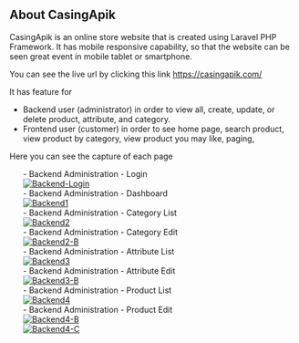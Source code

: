 ## About CasingApik

CasingApik is an online store website that is created using Laravel PHP Framework. 
It has mobile responsive capability, so that the website can be seen great event in mobile tablet or smartphone. 

You can see the live url by clicking this link <a href="https://casingapik.com/">https://casingapik.com/</a>

It has feature for 
- Backend user (administrator) in order to view all, create, update, or delete product, attribute, and category.
- Frontend user (customer) in order to see home page, search product, view product by category, view product you may like, paging, 

Here you can see the capture of each page
<ul>
- Backend Administration - Login
    <br>
<a href="https://ibb.co/7rH6s4S"><img src="https://i.ibb.co/p4g9Yy1/Backend-Login.png" alt="Backend-Login" border="0"></a>
    <br>
- Backend Administration - Dashboard
    <br>
<a href="https://ibb.co/f9hLSZs"><img src="https://i.ibb.co/5kNw9CP/Backend1.png" alt="Backend1" border="0"></a>
    <br>
- Backend Administration - Category List
    <br>
<a href="https://ibb.co/dmxQD4S"><img src="https://i.ibb.co/z6DSZV1/Backend2.png" alt="Backend2" border="0"></a>
    <br>
- Backend Administration - Category Edit
    <br>
<a href="https://ibb.co/FBNqDCD"><img src="https://i.ibb.co/qRXFrVr/Backend2-B.png" alt="Backend2-B" border="0"></a>
    <br>
- Backend Administration - Attribute List
    <br>
<a href="https://ibb.co/ZM10pRN"><img src="https://i.ibb.co/qrFv3Lx/Backend3.png" alt="Backend3" border="0"></a>
    <br>
- Backend Administration - Attribute Edit
    <br>
<a href="https://ibb.co/gdxg6LH"><img src="https://i.ibb.co/7Qqybd8/Backend3-B.png" alt="Backend3-B" border="0"></a>
        <br>
- Backend Administration - Product List
    <br>
<a href="https://ibb.co/xX9g8Zt"><img src="https://i.ibb.co/bQwvRtM/Backend4.png" alt="Backend4" border="0"></a>
    <br>
- Backend Administration - Product Edit
    <br>
<a href="https://ibb.co/C88mLjJ"><img src="https://i.ibb.co/W55GCrD/Backend4-B.png" alt="Backend4-B" border="0"></a>
        <br>
<a href="https://ibb.co/WcMtHx9"><img src="https://i.ibb.co/2jCNFn2/Backend4-C.png" alt="Backend4-C" border="0"></a>
</ul>
